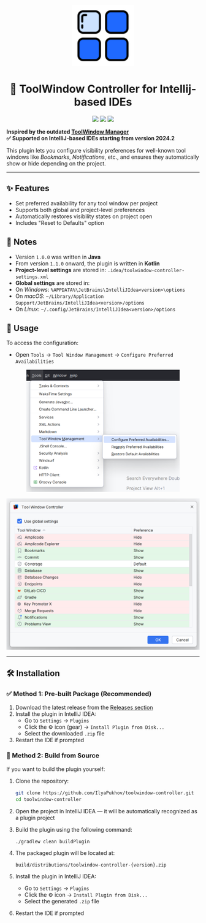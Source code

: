 <div align="center">
    <a href="https://plugins.jetbrains.com/plugin/27133-toolwindow-controller">
        <img src="./src/main/resources/META-INF/pluginIcon.svg" width="160" height="160" alt="logo"/>
    </a>
</div>

<h1 align="center">🔧 ToolWindow Controller for Intellij-based IDEs</h1> 

<p align="center">
<a href="https://plugins.jetbrains.com/plugin/27133-toolwindow-controller"><img src="https://img.shields.io/jetbrains/plugin/r/stars/27133?style=flat-square"></a>
<a href="https://plugins.jetbrains.com/embeddable/install/27133"><img src="https://img.shields.io/jetbrains/plugin/d/27133-toolwindow-controller.svg?style=flat-square"></a>
<a href="https://plugins.jetbrains.com/plugin/27133-toolwindow-controller"><img src="https://img.shields.io/jetbrains/plugin/v/27133-toolwindow-controller.svg?style=flat-square"></a>
</p>

**Inspired by the outdated [ToolWindow Manager](https://plugins.jetbrains.com/plugin/1489-toolwindow-manager)**  
**✅ Supported on IntelliJ-based IDEs starting from version 2024.2**

This plugin lets you configure visibility preferences for well-known tool windows like *Bookmarks*, *Notifications*,
etc., and ensures they automatically show or hide depending on the project.

---

## ✨ Features

- Set preferred availability for any tool window per project
- Supports both global and project-level preferences
- Automatically restores visibility states on project open
- Includes "Reset to Defaults" option

## 🧾 Notes

- Version `1.0.0` was written in **Java**
- From version `1.1.0` onward, the plugin is written in **Kotlin**
- **Project-level settings** are stored in: `.idea/toolwindow-controller-settings.xml`
- **Global settings** are stored in:
- On *Windows*: `%APPDATA%\JetBrains\IntelliJIdea<version>\options`
- On *macOS*: `~/Library/Application Support/JetBrains/IntelliJIdea<version>/options`
- On *Linux*: `~/.config/JetBrains/IntelliJIdea<version>/options`

## 🧭 Usage

To access the configuration:

- Open `Tools` → `Tool Window Management` → `Configure Preferred Availabilities`

<p align="center">
  <img src="images/menu.png" alt="Menu screenshot" width="400"/>
</p>

<p align="center">
  <img src="images/preferences.png" alt="Preferences screenshot" width="700"/>
</p>

---

## 🛠️ Installation

### ✅ Method 1: Pre-built Package (Recommended)

1. Download the latest release from
   the [Releases section](https://github.com/IlyaPukhov/toolwindow-controller/releases)
2. Install the plugin in IntelliJ IDEA:
    - Go to `Settings` → `Plugins`
    - Click the ⚙️ icon (gear) → `Install Plugin from Disk...`
    - Select the downloaded `.zip` file
3. Restart the IDE if prompted

### 🧪 Method 2: Build from Source

If you want to build the plugin yourself:

1. Clone the repository:
   ```bash
   git clone https://github.com/IlyaPukhov/toolwindow-controller.git
   cd toolwindow-controller
   ```

2. Open the project in IntelliJ IDEA — it will be automatically recognized as a plugin project

3. Build the plugin using the following command:
   ```bash
   ./gradlew clean buildPlugin
   ```

4. The packaged plugin will be located at:
   ```
   build/distributions/toolwindow-controller-{version}.zip
   ```

5. Install the plugin in IntelliJ IDEA:
    - Go to `Settings` → `Plugins`
    - Click the ⚙️ icon → `Install Plugin from Disk...`
    - Select the generated `.zip` file
6. Restart the IDE if prompted
